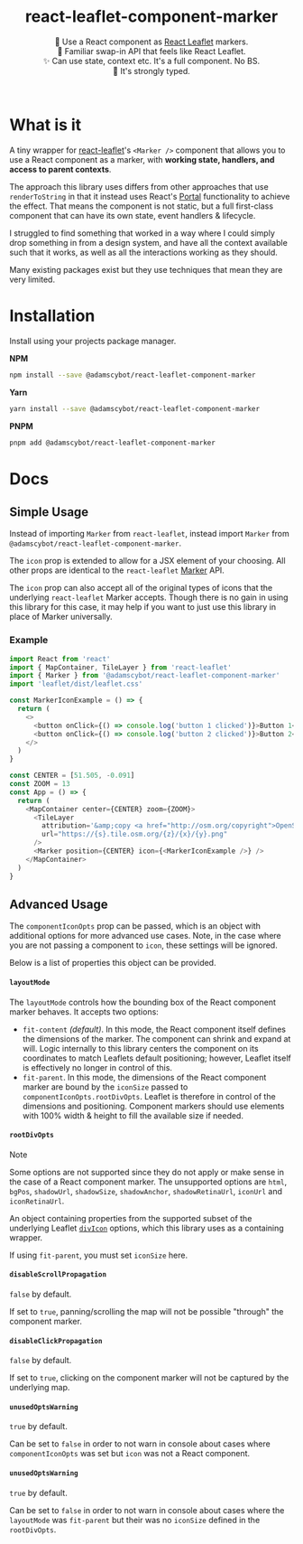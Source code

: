 <p align="center">
  <h1 align="center">react-leaflet-component-marker</h1>
</p>
<p align="center">
📍 Use a React component as <a href="https://react-leaflet.js.org/">React Leaflet</a> markers.<br/>
🔄 Familiar swap-in API that feels like React Leaflet.<br/>
✨ Can use state, context etc. It's a full component. No BS.<br/>
💪 It's strongly typed.

</p>
<br/>

# What is it

A tiny wrapper for [react-leaflet](https://react-leaflet.js.org/)'s `<Marker />` component that allows you to use a React component as a marker, with **working state, handlers, and access to parent contexts**.

The approach this library uses differs from other approaches that use `renderToString` in that it instead uses React's [Portal](https://react.dev/reference/react-dom/createPortal) functionality to achieve the effect. That means the component is not static, but a full first-class component that can have its own state, event handlers & lifecycle.

I struggled to find something that worked in a way where I could simply drop something in from a design system, and have all the context available such that it works, as well as all the interactions working as they should.

Many existing packages exist but they use techniques that mean they are very limited.

# Installation

Install using your projects package manager.

**NPM**

```bash
npm install --save @adamscybot/react-leaflet-component-marker
```

**Yarn**

```bash
yarn install --save @adamscybot/react-leaflet-component-marker
```

**PNPM**

```bash
pnpm add @adamscybot/react-leaflet-component-marker
```

# Docs

## Simple Usage

Instead of importing `Marker` from `react-leaflet`, instead import `Marker` from `@adamscybot/react-leaflet-component-marker`.

The `icon` prop is extended to allow for a JSX element of your choosing. All other props are identical to the `react-leaflet` [Marker](https://react-leaflet.js.org/docs/api-components/#marker) API.

The `icon` prop can also accept all of the original types of icons that the underlying `react-leaflet` Marker accepts. Though there is no gain in using this library for this case, it may help if you want to just use this library in place of Marker universally.

### Example

```javascript
import React from 'react'
import { MapContainer, TileLayer } from 'react-leaflet'
import { Marker } from '@adamscybot/react-leaflet-component-marker'
import 'leaflet/dist/leaflet.css'

const MarkerIconExample = () => {
  return (
    <>
      <button onClick={() => console.log('button 1 clicked')}>Button 1</button>
      <button onClick={() => console.log('button 2 clicked')}>Button 2</button>
    </>
  )
}

const CENTER = [51.505, -0.091]
const ZOOM = 13
const App = () => {
  return (
    <MapContainer center={CENTER} zoom={ZOOM}>
      <TileLayer
        attribution='&amp;copy <a href="http://osm.org/copyright">OpenStreetMap</a> contributors'
        url="https://{s}.tile.osm.org/{z}/{x}/{y}.png"
      />
      <Marker position={CENTER} icon={<MarkerIconExample />} />
    </MapContainer>
  )
}
```

## Advanced Usage

The `componentIconOpts` prop can be passed, which is an object with additional options for more advanced use cases. Note, in the case where you are not passing a component to `icon`, these settings will be ignored.

Below is a list of properties this object can be provided.

#### `layoutMode`

The `layoutMode` controls how the bounding box of the React component marker behaves. It accepts two options:

- `fit-content` _(default)_. In this mode, the React component itself defines the dimensions of the marker. The component can shrink and expand at will. Logic internally to this library centers the component on its coordinates to match Leaflets default positioning; however, Leaflet itself is effectively no longer in control of this.
- `fit-parent`. In this mode, the dimensions of the React component marker are bound by the `iconSize` passed to `componentIconOpts.rootDivOpts`. Leaflet is therefore in control of the dimensions and positioning. Component markers should use elements with 100% width & height to fill the available size if needed.

#### `rootDivOpts`

> [!NOTE]
> Some options are not supported since they do not apply or make sense in the case of a React component marker. The unsupported options are `html`, `bgPos`, `shadowUrl`, `shadowSize`, `shadowAnchor`, `shadowRetinaUrl`, `iconUrl` and `iconRetinaUrl`.

An object containing properties from the supported subset of the underlying Leaflet [`divIcon`](https://leafletjs.com/reference.html#divicon) options, which this library uses as a containing wrapper.

If using `fit-parent`, you must set `iconSize` here.

#### `disableScrollPropagation`

`false` by default.

If set to `true`, panning/scrolling the map will not be possible "through" the component marker.

#### `disableClickPropagation`

`false` by default.

If set to `true`, clicking on the component marker will not be captured by the underlying map.

#### `unusedOptsWarning`

`true` by default.

Can be set to `false` in order to not warn in console about cases where `componentIconOpts` was set but `icon` was not a React component.

#### `unusedOptsWarning`

`true` by default.

Can be set to `false` in order to not warn in console about cases where the `layoutMode` was `fit-parent` but their was no `iconSize` defined in the `rootDivOpts`.
